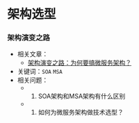 # 架构选型

### 架构演变之路
- 相关文章：
  - [架构演变之路：为何要搞微服务架构？](https://www.itzhai.com/architecture/the-road-to-architecture-evolution-why-do-we-need-a-microservice-architecture.html)
- 关键词：`SOA` `MSA`
- 相关问题：
  - 1. SOA架构和MSA架构有什么区别
  - 1. 如何为微服务架构做技术选型？
